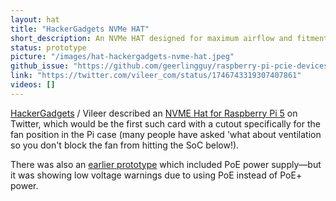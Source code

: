 ```yaml
---
layout: hat
title: "HackerGadgets NVMe HAT"
short_description: An NVMe HAT designed for maximum airflow and fitment inside the Pi 5 case.
status: prototype
picture: "/images/hat-hackergadgets-nvme-hat.jpeg"
github_issue: "https://github.com/geerlingguy/raspberry-pi-pcie-devices/issues/577"
link: "https://twitter.com/vileer_com/status/1746743319307407861"
videos: []
---
```

[HackerGadgets](https://hackergadgets.com) / Vileer described an [NVME Hat for Raspberry Pi 5](https://twitter.com/vileer_com/status/1746743319307407861) on Twitter, which would be the first such card with a cutout specifically for the fan position in the Pi case (many people have asked 'what about ventilation so you don't block the fan from hitting the SoC below!).

There was also an [earlier prototype](https://twitter.com/vileer_com/status/1746743319307407861) which included PoE power supply—but it was showing low voltage warnings due to using PoE instead of PoE+ power.
